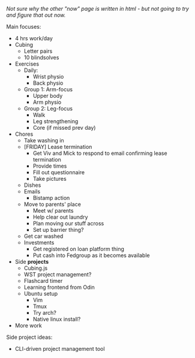 *Not sure why the other "now" page is written in html - but not going to try and figure that out now.*

Main focuses:
* 4 hrs work/day
* Cubing
    * Letter pairs
    * 10 blindsolves
* Exercises
    * Daily: 
        * Wrist physio
        * Back physio 
    * Group 1: Arm-focus
        * Upper body
        * Arm physio
    * Group 2: Leg-focus
        * Walk
        * Leg strengthening
        * Core (if missed prev day)
* Chores
    * Take washing in
    * [FRIDAY] Lease termination 
        * Get Viv and Mick to respond to email confirming lease termination
        * Provide times
        * Fill out questionnaire
        * Take pictures
    * Dishes
    * Emails
        * Bistamp action
    * Move to parents' place
        * Meet w/ parents
        * Help clear out laundry
        * Plan moving our stuff across 
        * Set up barrier thing? 
    * Get car washed 
    * Investments
        * Get registered on loan platform thing
        * Put cash into Fedgroup as it becomes available 
* Side **projects**
    * Cubing.js
    * WST project management? 
    * Flashcard timer
    * Learning frontend from Odin
    * Ubuntu setup
        * Vim
        * Tmux 
        * Try arch? 
        * Native linux install? 
* More work 



Side project ideas: 
* CLI-driven project management tool 